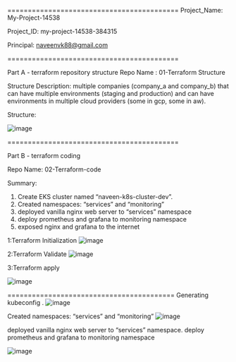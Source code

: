 
==========================================
Project_Name:	My-Project-14538

Project_ID: 	my-project-14538-384315

Principal:	naveenvk88@gmail.com

==========================================

Part A - terraform repository structure
Repo Name : 01-Terraform Structure

Structure Description: multiple companies (company_a and company_b) that can have multiple environments (staging and production) and can have environments in multiple cloud providers (some in gcp, some in aw).

Structure:

![image](https://user-images.githubusercontent.com/33716521/233611011-a095a55d-f748-4d8c-ae2f-213f61065ab1.png)

 
==========================================


Part B - terraform coding

Repo Name: 02-Terraform-code

Summary:
1.	Create EKS cluster named “naveen-k8s-cluster-dev”.
2.	Created namespaces: “services” and “monitoring”
3.	deployed vanilla nginx web server to “services” namespace
4.	deploy prometheus and grafana to monitoring namespace
5.	exposed nginx and grafana to the internet

1:Terraform Initialization
![image](https://user-images.githubusercontent.com/33716521/233643449-cd900535-c7d4-4118-af4c-21ef04ec6c1b.png)

2:Terraform Validate
![image](https://user-images.githubusercontent.com/33716521/233643503-bf1d4678-3f16-4099-a127-292c935b2b55.png)

3:Terraform apply

![image](https://user-images.githubusercontent.com/33716521/233643605-815f045e-b35f-4fc8-adc6-2a3fa5fc8cfe.png)

=========================================
Generating kubeconfig .
![image](https://user-images.githubusercontent.com/33716521/233610747-80d6b81c-70f1-4283-8878-f6307277d69d.png)

Created namespaces: “services” and “monitoring”
![image](https://user-images.githubusercontent.com/33716521/233610721-688eedaa-b2b7-48d5-a549-d593f115f139.png)
 
deployed vanilla nginx web server to “services” namespace.
deploy prometheus and grafana to monitoring namespace

![image](https://user-images.githubusercontent.com/33716521/233610652-e70aba21-9c44-466f-b4da-d962a2a208ff.png)
